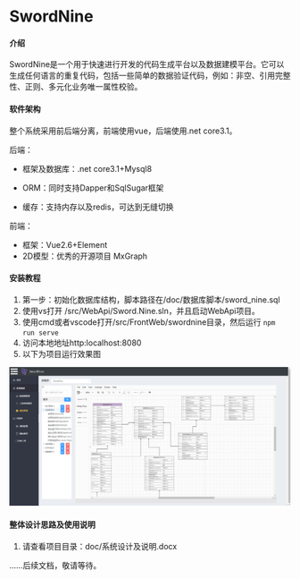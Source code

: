 # SwordNine

#### 介绍
SwordNine是一个用于快速进行开发的代码生成平台以及数据建模平台。它可以生成任何语言的重复代码，包括一些简单的数据验证代码，例如：非空、引用完整性、正则、多元化业务唯一属性校验。

#### 软件架构

整个系统采用前后端分离，前端使用vue，后端使用.net core3.1。

后端：

* 框架及数据库：.net core3.1+Mysql8<br/>

* ORM：同时支持Dapper和SqlSugar框架<br/>

* 缓存：支持内存以及redis，可达到无缝切换

前端：

* 框架：Vue2.6+Element
* 2D模型：优秀的开源项目 MxGraph

#### 安装教程

1.  第一步：初始化数据库结构，脚本路径在/doc/数据库脚本/sword_nine.sql
2.  使用vs打开 /src/WebApi/Sword.Nine.sln，并且启动WebApi项目。
3.  使用cmd或者vscode打开/src/FrontWeb/swordnine目录，然后运行 ```npm run serve```
4.  访问本地地址http:localhost:8080
5.  以下为项目运行效果图

![](./doc/项目模型效果图.png)

#### 整体设计思路及使用说明

1.  请查看项目目录：doc/系统设计及说明.docx





……后续文档，敬请等待。
